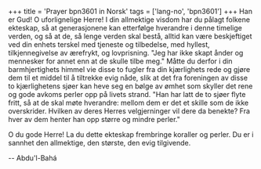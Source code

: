 +++
title = 'Prayer bpn3601 in Norsk'
tags = ['lang-no', 'bpn3601']
+++
Han er Gud! O uforlignelige Herre! I din allmektige visdom har du pålagt folkene ekteskap, så at generasjonene kan etterfølge hverandre i denne timelige verden, og så at de, så lenge verden skal bestå, alltid kan være beskjeftiget ved din enhets terskel med tjeneste og tilbedelse, med hyllest, tilkjennegivelse av ærefrykt, og lovprisning. "Jeg har ikke skapt ånder og mennesker for annet enn at de skulle tilbe meg." Måtte du derfor i din barmhjertighets himmel vie disse to fugler fra din kjærlighets rede og gjøre dem til et middel til å tiltrekke evig nåde, slik at det fra foreningen av disse to kjærlighetens sjøer kan heve seg en bølge av ømhet som skyller det rene og gode avkoms perler opp på livets strand. "Han har latt de to sjøer flyte fritt, så at de skal møte hverandre: mellom dem er det et skille som de ikke overskrider. Hvilken av deres Herres velgjerninger vil dere da benekte? Fra hver av dem henter han opp større og mindre perler."
 
O du gode Herre! La du dette ekteskap frembringe koraller og perler. Du er i sannhet den allmektige, den største, den evig tilgivende.

-- Abdu'l-Bahá
